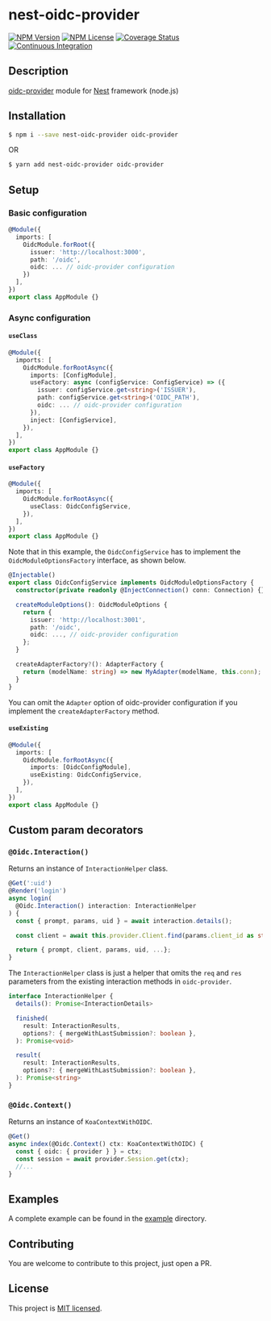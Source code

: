 # nest-oidc-provider

[![NPM Version](https://img.shields.io/npm/v/nest-oidc-provider.svg)](https://www.npmjs.com/package/nest-oidc-provider)
[![NPM License](https://img.shields.io/npm/l/nest-oidc-provider)](https://github.com/adrianbrs/nest-oidc-provider/blob/main/LICENSE)
[![Coverage Status](https://coveralls.io/repos/github/adrianbrs/nest-oidc-provider/badge.svg?branch=main)](https://coveralls.io/github/adrianbrs/nest-oidc-provider?branch=main)
[![Continuous Integration](https://github.com/adrianbrs/nest-oidc-provider/actions/workflows/test.yml/badge.svg)](https://github.com/adrianbrs/nest-oidc-provider/actions/workflows/test.yml)

## Description

[oidc-provider](https://github.com/panva/node-oidc-provider) module for [Nest](https://github.com/nestjs/nest) framework (node.js)

## Installation

```bash
$ npm i --save nest-oidc-provider oidc-provider
```
OR
```bash
$ yarn add nest-oidc-provider oidc-provider
```

## Setup

### Basic configuration
```ts
@Module({
  imports: [
    OidcModule.forRoot({
      issuer: 'http://localhost:3000',
      path: '/oidc',
      oidc: ... // oidc-provider configuration
    })
  ],
})
export class AppModule {}
```

### Async configuration
#### `useClass`
```ts
@Module({
  imports: [
    OidcModule.forRootAsync({
      imports: [ConfigModule],
      useFactory: async (configService: ConfigService) => ({
        issuer: configService.get<string>('ISSUER'),
        path: configService.get<string>('OIDC_PATH'),
        oidc: ... // oidc-provider configuration
      }),
      inject: [ConfigService],
    }),
  ],
})
export class AppModule {}
```

#### `useFactory`

```ts
@Module({
  imports: [
    OidcModule.forRootAsync({
      useClass: OidcConfigService,
    }),
  ],
})
export class AppModule {}
```
Note that in this example, the `OidcConfigService` has to implement the `OidcModuleOptionsFactory` interface, as shown below.

```ts
@Injectable()
export class OidcConfigService implements OidcModuleOptionsFactory {
  constructor(private readonly @InjectConnection() conn: Connection) {}

  createModuleOptions(): OidcModuleOptions {
    return {
      issuer: 'http://localhost:3001',
      path: '/oidc',
      oidc: ..., // oidc-provider configuration
    };
  }

  createAdapterFactory?(): AdapterFactory {
    return (modelName: string) => new MyAdapter(modelName, this.conn);
  }
}
```
You can omit the `Adapter` option of oidc-provider configuration if you implement the `createAdapterFactory` method.

#### `useExisting`

```ts
@Module({
  imports: [
    OidcModule.forRootAsync({
      imports: [OidcConfigModule],
      useExisting: OidcConfigService,
    }),
  ],
})
export class AppModule {}
```

## Custom param decorators

### `@Oidc.Interaction()`

Returns an instance of `InteractionHelper` class.

```ts
@Get(':uid')
@Render('login')
async login(
  @Oidc.Interaction() interaction: InteractionHelper
) {
  const { prompt, params, uid } = await interaction.details();

  const client = await this.provider.Client.find(params.client_id as string);

  return { prompt, client, params, uid, ...};
}
```

The `InteractionHelper` class is just a helper that omits the `req` and `res` parameters from the existing interaction methods in `oidc-provider`.
```ts
interface InteractionHelper {
  details(): Promise<InteractionDetails>

  finished(
    result: InteractionResults,
    options?: { mergeWithLastSubmission?: boolean },
  ): Promise<void>

  result(
    result: InteractionResults,
    options?: { mergeWithLastSubmission?: boolean },
  ): Promise<string>
}
```

### `@Oidc.Context()`
Returns an instance of `KoaContextWithOIDC`.
```ts
@Get()
async index(@Oidc.Context() ctx: KoaContextWithOIDC) {
  const { oidc: { provider } } = ctx;
  const session = await provider.Session.get(ctx);
  //...
}
```

## Examples
A complete example can be found in the [example](example) directory.

## Contributing
You are welcome to contribute to this project, just open a PR.

## License

This project is [MIT licensed](LICENSE).